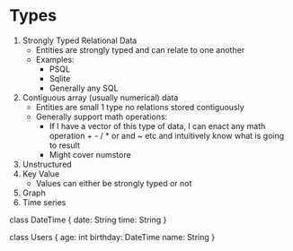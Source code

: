 # Types
1. Strongly Typed Relational Data 
    - Entities are strongly typed and can relate to one another
    - Examples:
        - PSQL
        - Sqlite
        - Generally any SQL 
2. Contiguous array (usually numerical) data 
    - Entities are small 1 type no relations stored contiguously 
    - Generally support math operations:
        - If I have a vector of this type of data, I can enact any math operation + - / * or and ~ etc 
          and intuitively know what is going to result
        - Might cover numstore
3. Unstructured 
4. Key Value
    - Values can either be strongly typed or not
5. Graph 
6. Time series


class DateTime {
    date: String 
    time: String
}

class Users {
    age: int 
    birthday: DateTime
    name: String
}
